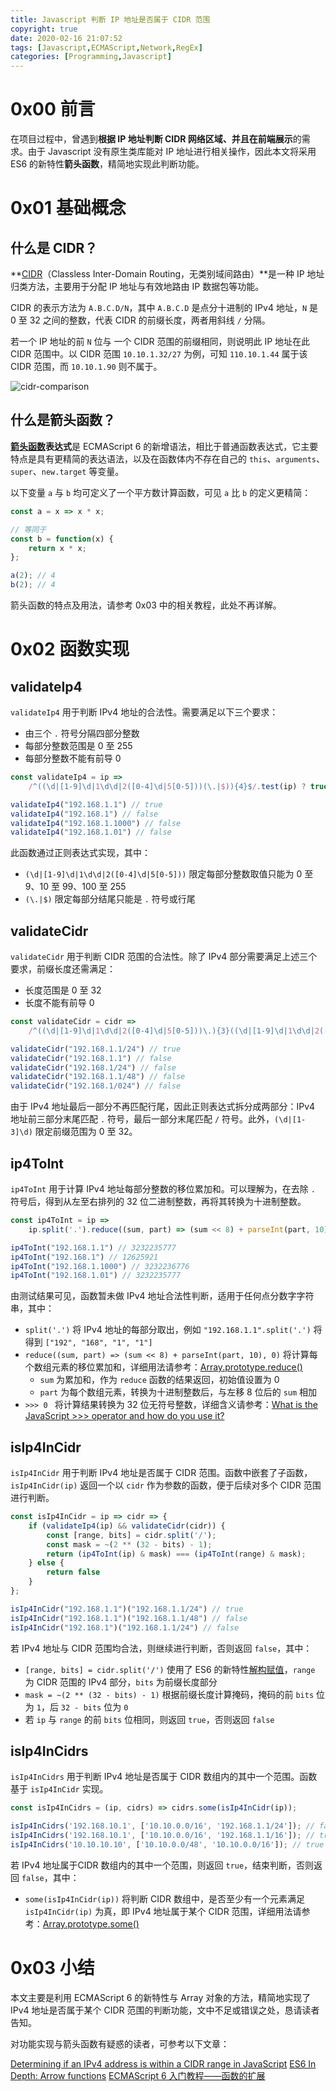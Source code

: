 ```yaml
---
title: Javascript 判断 IP 地址是否属于 CIDR 范围
copyright: true
date: 2020-02-16 21:07:52
tags: [Javascript,ECMAScript,Network,RegEx]
categories: [Programming,Javascript]
---
```


# 0x00 前言

在项目过程中，曾遇到**根据 IP 地址判断 CIDR 网络区域、并且在前端展示**的需求。由于 Javascript 没有原生类库能对 IP 地址进行相关操作，因此本文将采用 ES6 的新特性**箭头函数**，精简地实现此判断功能。

<!-- more -->

# 0x01 基础概念

## 什么是 CIDR？

**[CIDR](https://en.wikipedia.org/wiki/Classless_Inter-Domain_Routing)（Classless Inter-Domain Routing，无类别域间路由）**是一种 IP 地址归类方法，主要用于分配 IP 地址与有效地路由 IP 数据包等功能。

CIDR 的表示方法为 `A.B.C.D/N`，其中 `A.B.C.D` 是点分十进制的 IPv4 地址，`N` 是 0 至 32 之间的整数，代表 CIDR 的前缀长度，两者用斜线 `/` 分隔。

若一个 IP 地址的前 `N` 位与 一个 CIDR 范围的前缀相同，则说明此 IP 地址在此 CIDR 范围中。以 CIDR 范围 `10.10.1.32/27` 为例，可知 `110.10.1.44` 属于该 CIDR 范围，而 `10.10.1.90` 则不属于。

![cidr-comparison](https://blog-1255335783.cos.ap-guangzhou.myqcloud.com/check-if-ip-belongs-to-cidr-by-javascript/cidr-comparison.png)

## 什么是箭头函数？

**[箭头函数](https://developer.mozilla.org/en-US/docs/Web/JavaScript/Reference/Functions/Arrow_functions)表达式**是 ECMAScript 6 的新增语法，相比于普通函数表达式，它主要特点是具有更精简的表达语法，以及在函数体内不存在自己的 `this`、`arguments`、`super`、`new.target` 等变量。

以下变量 `a` 与 `b` 均可定义了一个平方数计算函数，可见 `a` 比 `b` 的定义更精简：

```javascript
const a = x => x * x;

// 等同于
const b = function(x) {
    return x * x;
};

a(2); // 4
b(2); // 4
```

箭头函数的特点及用法，请参考 0x03 中的相关教程，此处不再详解。

# 0x02 函数实现

## validateIp4

`validateIp4` 用于判断 IPv4 地址的合法性。需要满足以下三个要求：

- 由三个 `.` 符号分隔四部分整数
- 每部分整数范围是 0 至 255
- 每部分整数不能有前导 0

```javascript
const validateIp4 = ip =>
	/^((\d|[1-9]\d|1\d\d|2([0-4]\d|5[0-5]))(\.|$)){4}$/.test(ip) ? true : false;

validateIp4("192.168.1.1") // true
validateIp4("192.168.1") // false
validateIp4("192.168.1.1000") // false
validateIp4("192.168.1.01") // false
```

此函数通过正则表达式实现，其中：

- `(\d|[1-9]\d|1\d\d|2([0-4]\d|5[0-5]))` 限定每部分整数取值只能为 0 至 9、10 至 99、100 至 255
- `(\.|$)` 限定每部分结尾只能是 `.` 符号或行尾

## validateCidr

`validateCidr` 用于判断 CIDR 范围的合法性。除了 IPv4 部分需要满足上述三个要求，前缀长度还需满足：

- 长度范围是 0 至 32
- 长度不能有前导 0

```javascript
const validateCidr = cidr =>
	/^((\d|[1-9]\d|1\d\d|2([0-4]\d|5[0-5]))\.){3}((\d|[1-9]\d|1\d\d|2([0-4]\d|5[0-5]))\/){1}(\d|[1-3]\d)$/.test(cidr) ? true : false;

validateCidr("192.168.1.1/24") // true
validateCidr("192.168.1.1") // false
validateCidr("192.168.1/24") // false
validateCidr("192.168.1.1/48") // false
validateCidr("192.168.1/024") // false
```

由于 IPv4 地址最后一部分不再匹配行尾，因此正则表达式拆分成两部分：IPv4 地址前三部分末尾匹配 `.` 符号，最后一部分末尾匹配 `/` 符号。此外，`(\d|[1-3]\d)` 限定前缀范围为 0 至 32。

## ip4ToInt

`ip4ToInt` 用于计算 IPv4 地址每部分整数的移位累加和。可以理解为，在去除 `.` 符号后，得到从左至右排列的 32 位二进制整数，再将其转换为十进制整数。

```javascript
const ip4ToInt = ip =>
	ip.split('.').reduce((sum, part) => (sum << 8) + parseInt(part, 10), 0) >>> 0;

ip4ToInt("192.168.1.1") // 3232235777
ip4ToInt("192.168.1") // 12625921
ip4ToInt("192.168.1.1000") // 3232236776
ip4ToInt("192.168.1.01") // 3232235777
```

由测试结果可见，函数暂未做 IPv4 地址合法性判断，适用于任何点分数字字符串，其中：

- `split('.')` 将 IPv4 地址的每部分取出，例如 `"192.168.1.1".split('.')` 将得到 `["192", "168", "1", "1"]`
- `reduce((sum, part) => (sum << 8) + parseInt(part, 10), 0)` 将计算每个数组元素的移位累加和，详细用法请参考：[Array.prototype.reduce()](https://developer.mozilla.org/en-US/docs/Web/JavaScript/Reference/Global_Objects/Array/Reduce)
  - `sum` 为累加和，作为 `reduce` 函数的结果返回，初始值设置为 0
  - `part` 为每个数组元素，转换为十进制整数后，与左移 8 位后的 `sum` 相加
- `>>> 0 ` 将计算结果转换为 32 位无符号整数，详细含义请参考：[What is the JavaScript >>> operator and how do you use it?](https://stackoverflow.com/questions/1822350/what-is-the-javascript-operator-and-how-do-you-use-it)

## isIp4InCidr

`isIp4InCidr` 用于判断 IPv4 地址是否属于 CIDR 范围。函数中嵌套了子函数，`isIp4InCidr(ip)` 返回一个以 `cidr` 作为参数的函数，便于后续对多个 CIDR 范围进行判断。

```javascript
const isIp4InCidr = ip => cidr => {
    if (validateIp4(ip) && validateCidr(cidr)) {
        const [range, bits] = cidr.split('/');
        const mask = ~(2 ** (32 - bits) - 1);
        return (ip4ToInt(ip) & mask) === (ip4ToInt(range) & mask);
    } else {
        return false
    }
};

isIp4InCidr("192.168.1.1")("192.168.1.1/24") // true
isIp4InCidr("192.168.1.1")("192.168.1.1/48") // false
isIp4InCidr("192.168.1")("192.168.1.1/24") // false
```

若 IPv4 地址与 CIDR 范围均合法，则继续进行判断，否则返回 `false`，其中：

- `[range, bits] = cidr.split('/')` 使用了 ES6 的新特性[解构赋值](http://es6.ruanyifeng.com/#docs/destructuring)，`range` 为 CIDR 范围的 IPv4 部分，`bits` 为前缀长度部分
- `mask = ~(2 ** (32 - bits) - 1)` 根据前缀长度计算掩码，掩码的前 `bits` 位为 `1`，后 `32 - bits` 位为 `0`
- 若 `ip` 与 `range` 的前 `bits` 位相同，则返回 `true`，否则返回 `false`

## isIp4InCidrs

`isIp4InCidrs` 用于判断 IPv4 地址是否属于 CIDR 数组内的其中一个范围。函数基于 `isIp4InCidr`  实现。

```javascript
const isIp4InCidrs = (ip, cidrs) => cidrs.some(isIp4InCidr(ip));

isIp4InCidrs('192.168.10.1', ['10.10.0.0/16', '192.168.1.1/24']); // false
isIp4InCidrs('192.168.10.1', ['10.10.0.0/16', '192.168.1.1/16']); // true
isIp4InCidrs('10.10.10.10', ['10.10.0.0/48', '10.10.0.0/16']); // true
```

若 IPv4 地址属于CIDR 数组内的其中一个范围，则返回 `true`，结束判断，否则返回 `false`，其中：

- `some(isIp4InCidr(ip))` 将判断 CIDR 数组中，是否至少有一个元素满足 `isIp4InCidr(ip)` 为真，即 IPv4 地址属于某个 CIDR 范围，详细用法请参考：[Array.prototype.some()](https://developer.mozilla.org/en-US/docs/Web/JavaScript/Reference/Global_Objects/Array/Some)

# 0x03 小结

本文主要是利用 ECMAScript 6 的新特性与 Array 对象的方法，精简地实现了 IPv4 地址是否属于某个 CIDR 范围的判断功能，文中不足或错误之处，恳请读者告知。

对功能实现与箭头函数有疑惑的读者，可参考以下文章：

[Determining if an IPv4 address is within a CIDR range in JavaScript](https://tech.mybuilder.com/determining-if-an-ipv4-address-is-within-a-cidr-range-in-javascript/)
[ES6 In Depth: Arrow functions](https://hacks.mozilla.org/2015/06/es6-in-depth-arrow-functions/)
[ECMAScript 6 入门教程——函数的扩展](http://es6.ruanyifeng.com/#docs/function)